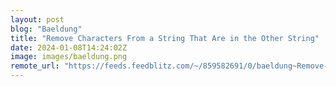 ```yaml
---
layout: post
blog: "Baeldung"
title: "Remove Characters From a String That Are in the Other String"
date: 2024-01-08T14:24:02Z
image: images/baeldung.png
remote_url: "https://feeds.feedblitz.com/~/859582691/0/baeldung~Remove-Characters-From-a-String-That-Are-in-the-Other-String"
---
```

